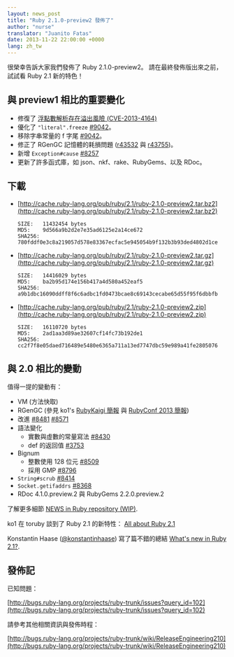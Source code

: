 ```yaml
---
layout: news_post
title: "Ruby 2.1.0-preview2 發佈了"
author: "nurse"
translator: "Juanito Fatas"
date: 2013-11-22 22:00:00 +0000
lang: zh_tw
---
```


很榮幸告訴大家我們發佈了 Ruby 2.1.0-preview2。
請在最終發佈版出來之前，試試看 Ruby 2.1 新的特色！

## 與 preview1 相比的重要變化

* 修復了 [浮點數解析存在溢出風險 (CVE-2013-4164)](https://www.ruby-lang.org/zh_tw/news/2013/11/22/heap-overflow-in-floating-point-parsing-cve-2013-4164/)
* 優化了 `"literal".freeze` [#9042](https://bugs.ruby-lang.org/issues/9042)。
* 移除字串常量的 f 字尾 [#9042](https://bugs.ruby-lang.org/issues/9042)。
* 修正了 RGenGC 記憶體的耗損問題 ([r43532](http://svn.ruby-lang.org/cgi-bin/viewvc.cgi?view=rev&revision=43532) 與 [r43755](http://svn.ruby-lang.org/cgi-bin/viewvc.cgi?view=rev&revision=43755))。
* 新增 `Exception#cause` [#8257](https://bugs.ruby-lang.org/issues/8257)
* 更新了許多函式庫，如 json、nkf、rake、RubyGems、以及 RDoc。

## 下載

* [http://cache.ruby-lang.org/pub/ruby/2.1/ruby-2.1.0-preview2.tar.bz2](http://cache.ruby-lang.org/pub/ruby/2.1/ruby-2.1.0-preview2.tar.bz2)

      SIZE:   11432454 bytes
      MD5:    9d566a9b2d2e7e35ad6125e2a14ce672
      SHA256: 780fddf0e3c8a219057d578e83367ecfac5e945054b9f132b3b93ded4802d1ce

* [http://cache.ruby-lang.org/pub/ruby/2.1/ruby-2.1.0-preview2.tar.gz](http://cache.ruby-lang.org/pub/ruby/2.1/ruby-2.1.0-preview2.tar.gz)

      SIZE:   14416029 bytes
      MD5:    ba2b95d174e156b417a4d580a452eaf5
      SHA256: a9b1dbc16090ddff8f6c6adbc1fd0473bcae8c69143cecabe65d55f95f6dbbfb

* [http://cache.ruby-lang.org/pub/ruby/2.1/ruby-2.1.0-preview2.zip](http://cache.ruby-lang.org/pub/ruby/2.1/ruby-2.1.0-preview2.zip)

      SIZE:   16110720 bytes
      MD5:    2ad1aa3d89ae32607cf14fc73b192de1
      SHA256: cc2f7f8e05daed716489e5480e6365a711a13ed7747dbc59e989a41fe2805076

## 與 2.0 相比的變動

值得一提的變動有：

* VM (方法快取)
* RGenGC (參見 ko1's [RubyKaigi 簡報](http://rubykaigi.org/2013/talk/S73) 與 [RubyConf 2013 簡報](http://www.atdot.net/~ko1/activities/rubyconf2013-ko1_pub.pdf))
* 改進 [#8481](https://bugs.ruby-lang.org/issues/8481) [#8571](https://bugs.ruby-lang.org/issues/8571)
* 語法變化
  * 實數與虛數的常量寫法 [#8430](https://bugs.ruby-lang.org/issues/8430)
  * def 的返回值 [#3753](https://bugs.ruby-lang.org/issues/3753)
* Bignum
  * 整數使用 128 位元 [#8509](https://bugs.ruby-lang.org/issues/8509)
  * 採用 GMP [#8796](https://bugs.ruby-lang.org/issues/8796)
* `String#scrub` [#8414](https://bugs.ruby-lang.org/issues/8414)
* `Socket.getifaddrs` [#8368](https://bugs.ruby-lang.org/issues/8368)
* RDoc 4.1.0.preview.2 與 RubyGems 2.2.0.preview.2

了解更多細節 [NEWS in Ruby repository (WIP)](https://github.com/ruby/ruby/blob/v2_1_0_preview2/NEWS).

ko1 在 toruby 談到了 Ruby 2.1 的新特性： [All about Ruby 2.1](http://www.atdot.net/~ko1/activities/toruby05-ko1.pdf)

Konstantin Haase ([@konstantinhaase](https://twitter.com/konstantinhaase)) 寫了篇不錯的總結 [What's new in Ruby 2.1?](http://rkh.im/ruby-2.1).

## 發佈記

已知問題：

[http://bugs.ruby-lang.org/projects/ruby-trunk/issues?query_id=102](http://bugs.ruby-lang.org/projects/ruby-trunk/issues?query_id=102)

請參考其他相關資訊與發佈時程：

[http://bugs.ruby-lang.org/projects/ruby-trunk/wiki/ReleaseEngineering210](http://bugs.ruby-lang.org/projects/ruby-trunk/wiki/ReleaseEngineering210)
